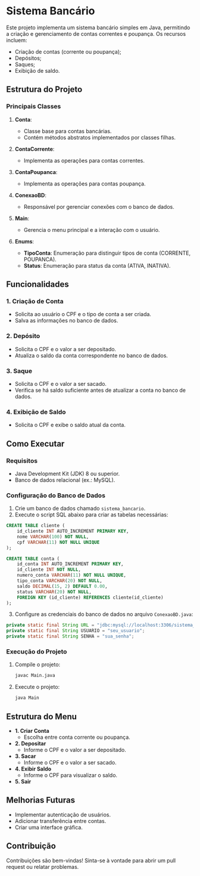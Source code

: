 # Sistema Bancário

Este projeto implementa um sistema bancário simples em Java, permitindo a criação e gerenciamento de contas correntes e poupança.
Os recursos incluem:

- Criação de contas (corrente ou poupança);
- Depósitos;
- Saques;
- Exibição de saldo.

## Estrutura do Projeto

### Principais Classes

1. **Conta**:
   - Classe base para contas bancárias.
   - Contém métodos abstratos implementados por classes filhas.

2. **ContaCorrente**:
   - Implementa as operações para contas correntes.

3. **ContaPoupanca**:
   - Implementa as operações para contas poupança.

4. **ConexaoBD**:
   - Responsável por gerenciar conexões com o banco de dados.

5. **Main**:
   - Gerencia o menu principal e a interação com o usuário.

6. **Enums**:
   - **TipoConta**: Enumeração para distinguir tipos de conta (CORRENTE, POUPANCA).
   - **Status**: Enumeração para status da conta (ATIVA, INATIVA).

## Funcionalidades

### 1. Criação de Conta
- Solicita ao usuário o CPF e o tipo de conta a ser criada.
- Salva as informações no banco de dados.

### 2. Depósito
- Solicita o CPF e o valor a ser depositado.
- Atualiza o saldo da conta correspondente no banco de dados.

### 3. Saque
- Solicita o CPF e o valor a ser sacado.
- Verifica se há saldo suficiente antes de atualizar a conta no banco de dados.

### 4. Exibição de Saldo
- Solicita o CPF e exibe o saldo atual da conta.

## Como Executar

### Requisitos
- Java Development Kit (JDK) 8 ou superior.
- Banco de dados relacional (ex.: MySQL).

### Configuração do Banco de Dados
1. Crie um banco de dados chamado `sistema_bancario`.
2. Execute o script SQL abaixo para criar as tabelas necessárias:

```sql
CREATE TABLE cliente (
    id_cliente INT AUTO_INCREMENT PRIMARY KEY,
    nome VARCHAR(100) NOT NULL,
    cpf VARCHAR(11) NOT NULL UNIQUE
);

CREATE TABLE conta (
    id_conta INT AUTO_INCREMENT PRIMARY KEY,
    id_cliente INT NOT NULL,
    numero_conta VARCHAR(11) NOT NULL UNIQUE,
    tipo_conta VARCHAR(20) NOT NULL,
    saldo DECIMAL(15, 2) DEFAULT 0.00,
    status VARCHAR(20) NOT NULL,
    FOREIGN KEY (id_cliente) REFERENCES cliente(id_cliente)
);
```

3. Configure as credenciais do banco de dados no arquivo `ConexaoBD.java`:

```java
private static final String URL = "jdbc:mysql://localhost:3306/sistema_bancario";
private static final String USUARIO = "seu_usuario";
private static final String SENHA = "sua_senha";
```

### Execução do Projeto
1. Compile o projeto:
   ```bash
   javac Main.java
   ```
2. Execute o projeto:
   ```bash
   java Main
   ```

## Estrutura do Menu
- **1. Criar Conta**
  - Escolha entre conta corrente ou poupança.
- **2. Depositar**
  - Informe o CPF e o valor a ser depositado.
- **3. Sacar**
  - Informe o CPF e o valor a ser sacado.
- **4. Exibir Saldo**
  - Informe o CPF para visualizar o saldo.
- **5. Sair**

## Melhorias Futuras
- Implementar autenticação de usuários.
- Adicionar transferência entre contas.
- Criar uma interface gráfica.

## Contribuição
Contribuições são bem-vindas! Sinta-se à vontade para abrir um pull request ou relatar problemas.



